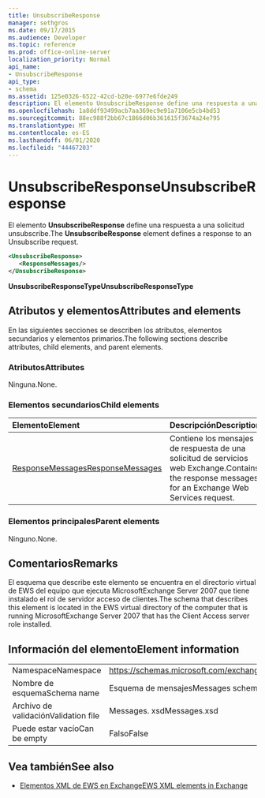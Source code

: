 ```yaml
---
title: UnsubscribeResponse
manager: sethgros
ms.date: 09/17/2015
ms.audience: Developer
ms.topic: reference
ms.prod: office-online-server
localization_priority: Normal
api_name:
- UnsubscribeResponse
api_type:
- schema
ms.assetid: 125e0326-6522-42cd-b20e-6977e6fde249
description: El elemento UnsubscribeResponse define una respuesta a una solicitud unsubscribe.
ms.openlocfilehash: 1a8ddf93499acb7aa369ec9e91a7106e5cb4bd53
ms.sourcegitcommit: 88ec988f2bb67c1866d06b361615f3674a24e795
ms.translationtype: MT
ms.contentlocale: es-ES
ms.lasthandoff: 06/01/2020
ms.locfileid: "44467203"
---
```

# <a name="unsubscriberesponse"></a><span data-ttu-id="a8289-103">UnsubscribeResponse</span><span class="sxs-lookup"><span data-stu-id="a8289-103">UnsubscribeResponse</span></span>

<span data-ttu-id="a8289-104">El elemento **UnsubscribeResponse** define una respuesta a una solicitud unsubscribe.</span><span class="sxs-lookup"><span data-stu-id="a8289-104">The **UnsubscribeResponse** element defines a response to an Unsubscribe request.</span></span> 
  
```xml
<UnsubscribeResponse>
   <ResponseMessages/>
</UnsubscribeResponse>
```

 <span data-ttu-id="a8289-105">**UnsubscribeResponseType**</span><span class="sxs-lookup"><span data-stu-id="a8289-105">**UnsubscribeResponseType**</span></span>
## <a name="attributes-and-elements"></a><span data-ttu-id="a8289-106">Atributos y elementos</span><span class="sxs-lookup"><span data-stu-id="a8289-106">Attributes and elements</span></span>

<span data-ttu-id="a8289-107">En las siguientes secciones se describen los atributos, elementos secundarios y elementos primarios.</span><span class="sxs-lookup"><span data-stu-id="a8289-107">The following sections describe attributes, child elements, and parent elements.</span></span>
  
### <a name="attributes"></a><span data-ttu-id="a8289-108">Atributos</span><span class="sxs-lookup"><span data-stu-id="a8289-108">Attributes</span></span>

<span data-ttu-id="a8289-109">Ninguna.</span><span class="sxs-lookup"><span data-stu-id="a8289-109">None.</span></span>
  
### <a name="child-elements"></a><span data-ttu-id="a8289-110">Elementos secundarios</span><span class="sxs-lookup"><span data-stu-id="a8289-110">Child elements</span></span>

|<span data-ttu-id="a8289-111">**Elemento**</span><span class="sxs-lookup"><span data-stu-id="a8289-111">**Element**</span></span>|<span data-ttu-id="a8289-112">**Descripción**</span><span class="sxs-lookup"><span data-stu-id="a8289-112">**Description**</span></span>|
|:-----|:-----|
|[<span data-ttu-id="a8289-113">ResponseMessages</span><span class="sxs-lookup"><span data-stu-id="a8289-113">ResponseMessages</span></span>](responsemessages.md) <br/> |<span data-ttu-id="a8289-114">Contiene los mensajes de respuesta de una solicitud de servicios web Exchange.</span><span class="sxs-lookup"><span data-stu-id="a8289-114">Contains the response messages for an Exchange Web Services request.</span></span>  <br/> |
   
### <a name="parent-elements"></a><span data-ttu-id="a8289-115">Elementos principales</span><span class="sxs-lookup"><span data-stu-id="a8289-115">Parent elements</span></span>

<span data-ttu-id="a8289-116">Ninguno.</span><span class="sxs-lookup"><span data-stu-id="a8289-116">None.</span></span>
  
## <a name="remarks"></a><span data-ttu-id="a8289-117">Comentarios</span><span class="sxs-lookup"><span data-stu-id="a8289-117">Remarks</span></span>

<span data-ttu-id="a8289-118">El esquema que describe este elemento se encuentra en el directorio virtual de EWS del equipo que ejecuta MicrosoftExchange Server 2007 que tiene instalado el rol de servidor acceso de clientes.</span><span class="sxs-lookup"><span data-stu-id="a8289-118">The schema that describes this element is located in the EWS virtual directory of the computer that is running MicrosoftExchange Server 2007 that has the Client Access server role installed.</span></span>
  
## <a name="element-information"></a><span data-ttu-id="a8289-119">Información del elemento</span><span class="sxs-lookup"><span data-stu-id="a8289-119">Element information</span></span>

|||
|:-----|:-----|
|<span data-ttu-id="a8289-120">Namespace</span><span class="sxs-lookup"><span data-stu-id="a8289-120">Namespace</span></span>  <br/> |https://schemas.microsoft.com/exchange/services/2006/messages  <br/> |
|<span data-ttu-id="a8289-121">Nombre de esquema</span><span class="sxs-lookup"><span data-stu-id="a8289-121">Schema name</span></span>  <br/> |<span data-ttu-id="a8289-122">Esquema de mensajes</span><span class="sxs-lookup"><span data-stu-id="a8289-122">Messages schema</span></span>  <br/> |
|<span data-ttu-id="a8289-123">Archivo de validación</span><span class="sxs-lookup"><span data-stu-id="a8289-123">Validation file</span></span>  <br/> |<span data-ttu-id="a8289-124">Messages. xsd</span><span class="sxs-lookup"><span data-stu-id="a8289-124">Messages.xsd</span></span>  <br/> |
|<span data-ttu-id="a8289-125">Puede estar vacío</span><span class="sxs-lookup"><span data-stu-id="a8289-125">Can be empty</span></span>  <br/> |<span data-ttu-id="a8289-126">Falso</span><span class="sxs-lookup"><span data-stu-id="a8289-126">False</span></span>  <br/> |
   
## <a name="see-also"></a><span data-ttu-id="a8289-127">Vea también</span><span class="sxs-lookup"><span data-stu-id="a8289-127">See also</span></span>



- [<span data-ttu-id="a8289-128">Elementos XML de EWS en Exchange</span><span class="sxs-lookup"><span data-stu-id="a8289-128">EWS XML elements in Exchange</span></span>](ews-xml-elements-in-exchange.md)

